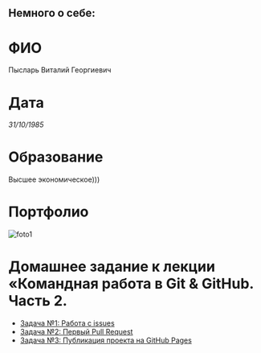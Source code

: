 ## Немного о себе:

# ФИО
Пысларь Виталий Георгиевич
# Дата
*31/10/1985*
# Образование
Высшее экономическое)))

# Портфолио
![foto1](https://github.com/VitTestNetology/MYGit/assets/161206959/d7aa3597-b186-493e-a186-1ba2ff1280ce)

# Домашнее задание к лекции «Командная работа в Git & GitHub. Часть 2.
- [Задача №1: Работа с issues](https://github.com/netology-code/git-2-homeworks-issues/issues/5830)
- [Задача №2: Первый Pull Request](https://github.com/netology-code/git-2-homeworks-pr/pull/5837)
- [Задача №3: Публикация проекта на GitHub Pages](https://github.com/VitTestNetology/MYGit)
